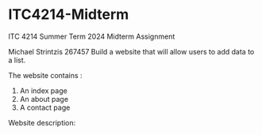 # ITC4214-Midterm
ITC 4214 Summer Term 2024 Midterm Assignment

Michael Strintzis 267457
Build a website that will allow users to add data to a list.

The website contains :
1. An index page
2. An about page
3. A contact page

Website description:
